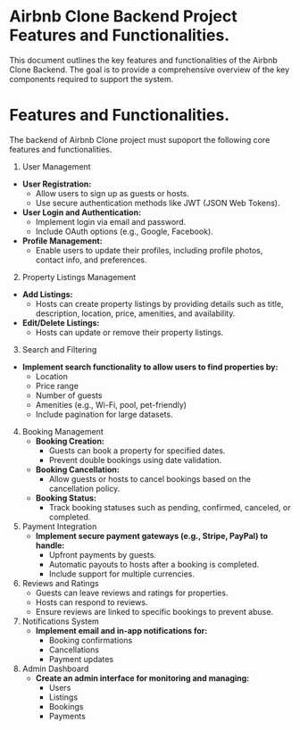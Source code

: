 # Airbnb Clone Backend Project Features and Functionalities.
This document outlines the key features and functionalities of the Airbnb Clone Backend. The goal is to provide a comprehensive overview of the key components required to support the system.

# Features and Functionalities.
The backend of Airbnb Clone project must supoport the following core features and functionalities.

1. User Management
  - **User Registration:**
      - Allow users to sign up as guests or hosts.
      - Use secure authentication methods like JWT (JSON Web Tokens).
  - **User Login and Authentication:**
      - Implement login via email and password.
      - Include OAuth options (e.g., Google, Facebook).
  - **Profile Management:**
      - Enable users to update their profiles, including profile photos, contact info, and preferences.

2. Property Listings Management
  - **Add Listings:**
      - Hosts can create property listings by providing details such as title, description, location, price, amenities, and availability.
  - **Edit/Delete Listings:**
      - Hosts can update or remove their property listings.
3. Search and Filtering
  - **Implement search functionality to allow users to find properties by:**
      - Location
      - Price range
      - Number of guests
      - Amenities (e.g., Wi-Fi, pool, pet-friendly)
      - Include pagination for large datasets.
4. Booking Management
   - **Booking Creation:**
      - Guests can book a property for specified dates.
      - Prevent double bookings using date validation.
   - **Booking Cancellation:**
      - Allow guests or hosts to cancel bookings based on the cancellation policy.
   - **Booking Status:**
      - Track booking statuses such as pending, confirmed, canceled, or completed.
5. Payment Integration
   - **Implement secure payment gateways (e.g., Stripe, PayPal) to handle:**
      - Upfront payments by guests.
      - Automatic payouts to hosts after a booking is completed.
      - Include support for multiple currencies.
6. Reviews and Ratings
      - Guests can leave reviews and ratings for properties.
      - Hosts can respond to reviews.
      - Ensure reviews are linked to specific bookings to prevent abuse.
7. Notifications System
   - **Implement email and in-app notifications for:**
      - Booking confirmations
      - Cancellations
      - Payment updates
8. Admin Dashboard
   - **Create an admin interface for monitoring and managing:**
      - Users
      - Listings
      - Bookings
      - Payments

